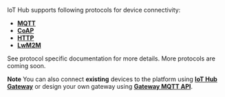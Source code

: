 
IoT Hub supports following protocols for device connectivity:

 - **[MQTT](/docs/{{docsPrefix}}reference/mqtt-api)**
 - **[CoAP](/docs/{{docsPrefix}}reference/coap-api)**
 - **[HTTP](/docs/{{docsPrefix}}reference/http-api)**
 - **[LwM2M](/docs/{{docsPrefix}}reference/lwm2m-api)**

See protocol specific documentation for more details. More protocols are coming soon.

**Note** You can also connect **existing** devices to the platform using **[IoT Hub Gateway](/docs/iot-gateway/what-is-iot-gateway/)**
or design your own gateway using **[Gateway MQTT API](/docs/{{docsPrefix}}reference/gateway-mqtt-api/)**.

